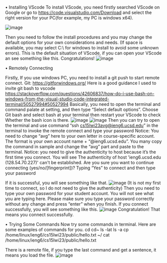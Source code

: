 •	Installing VScode
To install VScode, you need firstly searched VScode on Google or go to https://code.visualstudio.com/Download and select the right version for your PC(for example, my PC is windows x64). 

![image](https://user-images.githubusercontent.com/59113479/212489687-48b9179f-ad63-4894-92fc-4751660d129d.png)

Then you need to follow the install procedures and you may change the default options for your own considerations and needs. 
(If space is available, you may select C:\\ for windows to install to avoid some unknown errors).
This is the default situation of VScode, if you can open your VScode an see something like this. Congratulations!
![image](https://user-images.githubusercontent.com/59113479/212489754-bea98b1c-f9c1-4325-b1fa-f05223f80570.png)

•	Remotely Connecting

Firstly, If you use windows PC, you need to install a git push to start remote connect.
Git: https://gitforwindows.org/
Here is a good guidance I used to invite git bash to vscode
https://stackoverflow.com/questions/42606837/how-do-i-use-bash-on-windows-from-the-visual-studio-code-integrated-terminal/50527994#50527994
Basically, you need to open the terminal and command palate at setting, and then type “Select default options”. Choose Git bash and select bash at your terminal then restart your VScode to check Whether the bash icon is there.
![image](https://user-images.githubusercontent.com/59113479/212489781-a9a13c3c-00a8-4fe2-af63-0f3328cafabd.png)
![image](https://user-images.githubusercontent.com/59113479/212489783-aa594846-6484-4609-9eab-cc0b9a1e5845.png)
Then you can try to open the terminal and use command “ssh cs15lwi23avg@ieng6.ucsd.edu” in the terminal to invoke the remote connect and type your password
Notice: You need to change “avg” here to your own letter in course-specific account. The format is your own account name + “@ieng6.ucsd.edu”. You many copy the command in sample and change the “avg” part and paste to the terminal.
Notice: you need to give the authenticity to host because it’s the first time you connect. You will see 
The authenticity of host 'ieng6.ucsd.edu (128.54.70.227)' can't be established.
Are you sure you want to continue connecting (yes/no/[fingerprint])?
Typing “Yes” to connect and then type your password

If it is successful, you will see something like that.
![image](https://user-images.githubusercontent.com/59113479/212489790-dcc79327-55c1-46c7-a250-c042e82e9e08.png)
(It is not my first time to connect, so I do not need to give the authenticity)
Then you need to type your own password for your student account. You will not see what you 
are typing here. Please make sure you type your password correctly without any change and press
“enter” when you finish. If you connect successfully, you will see something like this.
![image](https://user-images.githubusercontent.com/59113479/212489798-a41f1468-4334-4e99-978d-3a0244cd97a8.png)
Congratulation! That means you connect successfully.

•	Trying Some Commands
Now try some commands in terminal. Here are some examples of commands for you.
cd
cd~
ls -lat
ls -a
cp /home/linux/ieng6/cs15lwi23/public/hello.txt ~/
cat /home/linux/ieng6/cs15lwi23/public/hello.txt

There is a remote file, if you type the last command and get a sentence, it means you load the file.
![image](https://user-images.githubusercontent.com/59113479/212489819-b81b14dc-55e0-4226-bb91-cf6e07898b4c.png)



